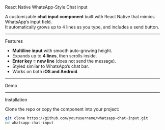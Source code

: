 React Native WhatsApp-Style Chat Input

A customizable **chat input component** built with React Native that mimics WhatsApp’s input field.  
It automatically grows up to 4 lines as you type, and includes a send button.  

---

 Features
-  **Multiline input** with smooth auto-growing height.  
- Expands up to **4 lines**, then scrolls inside.  
-  **Enter key = new line** (does not send the message).  
-  Styled similar to WhatsApp’s chat bar.  
-  Works on both **iOS and Android**.  

---

Demo

---

 Installation

Clone the repo or copy the component into your project:

```sh
git clone https://github.com/yourusername/whatsapp-chat-input.git
cd whatsapp-chat-input
